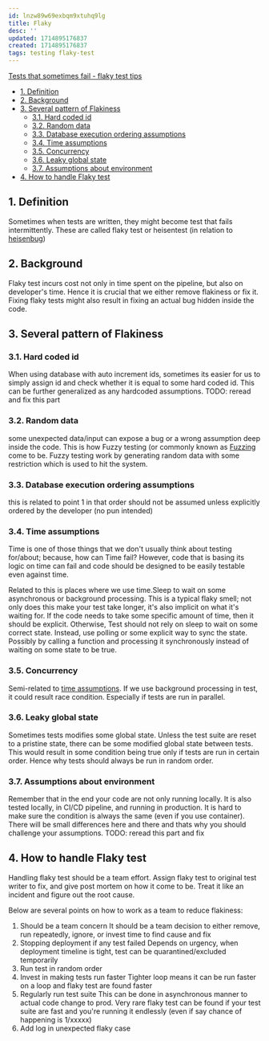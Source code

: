 ```yaml
---
id: lnzw89w69exbqm9xtuhq9lg
title: Flaky
desc: ''
updated: 1714895176837
created: 1714895176837
tags: testing flaky-test
---
```


[Tests that sometimes fail - flaky test tips](https://samsaffron.com/archive/2019/05/15/tests-that-sometimes-fail)

- [1. Definition](#1-definition)
- [2. Background](#2-background)
- [3. Several pattern of Flakiness](#3-several-pattern-of-flakiness)
  - [3.1. Hard coded id](#31-hard-coded-id)
  - [3.2. Random data](#32-random-data)
  - [3.3. Database execution ordering assumptions](#33-database-execution-ordering-assumptions)
  - [3.4. Time assumptions](#34-time-assumptions)
  - [3.5. Concurrency](#35-concurrency)
  - [3.6. Leaky global state](#36-leaky-global-state)
  - [3.7. Assumptions about environment](#37-assumptions-about-environment)
- [4. How to handle Flaky test](#4-how-to-handle-flaky-test)

## 1. Definition

Sometimes when tests are written, they might become test that fails intermittently. These are called flaky test or heisentest (in relation to [heisenbug](https://en.wikipedia.org/wiki/Heisenbug))

## 2. Background

Flaky test incurs cost not only in time spent on the pipeline, but also on developer's time.
Hence it is crucial that we either remove flakiness or fix it.
Fixing flaky tests might also result in fixing an actual bug hidden inside the code.

## 3. Several pattern of Flakiness

### 3.1. Hard coded id

When using database with auto increment ids, sometimes its easier for us to simply assign id and check whether it is equal to some hard coded id.
This can be further generalized as any hardcoded assumptions.
TODO: reread and fix this part

### 3.2. Random data

some unexpected data/input can expose a bug or a wrong assumption deep inside the code.
This is how Fuzzy testing (or commonly known as [Fuzzing](https://en.wikipedia.org/wiki/Fuzzing) come to be.
Fuzzy testing work by generating random data with some restriction which is used to hit the system.

### 3.3. Database execution ordering assumptions

this is related to point 1 in that order should not be assumed unless explicitly ordered by the developer (no pun intended)

### 3.4. Time assumptions

Time is one of those things that we don't usually think about testing for/about; because, how can Time fail?
However, code that is basing its logic on time can fail and code should be designed to be easily testable even against time.

Related to this is places where we use time.Sleep to wait on some asynchronous or background processing.
This is a typical flaky smell; not only does this make your test take longer, it's also implicit on what it's waiting for.
If the code needs to take some specific amount of time, then it should be explicit.
Otherwise, Test should not rely on sleep to wait on some correct state.
Instead, use polling or some explicit way to sync the state.
Possibly by calling a function and processing it synchronously instead of waiting on some state to be true.

### 3.5. Concurrency
Semi-related to [time assumptions](#time-assumptions).
If we use background processing in test, it could result race condition.
Especially if tests are run in parallel.

### 3.6. Leaky global state
Sometimes tests modifies some global state.
Unless the test suite are reset to a pristine state, there can be some modified global state between tests.
This would result in some condition being true only if tests are run in certain order.
Hence why tests should always be run in random order.

### 3.7. Assumptions about environment
Remember that in the end your code are not only running locally.
It is also tested locally, in CI/CD pipeline, and running in production.
It is hard to make sure the condition is always the same (even if you use container).
There will be small differences here and there and thats why you should challenge your assumptions.
TODO: reread this part and fix

## 4. How to handle Flaky test

Handling flaky test should be a team effort.
Assign flaky test to original test writer to fix, and give post mortem on how it come to be.
Treat it like an incident and figure out the root cause.

Below are several points on how to work as a team to reduce flakiness:

1. Should be a team concern
It should be a team decision to either remove, run repeatedly, ignore, or invest time to find cause and fix
2. Stopping deployment if any test failed
Depends on urgency, when deployment timeline is tight, test can be quarantined/excluded temporarily
3. Run test in random order
4. Invest in making tests run faster
Tighter loop means it can be run faster on a loop and flaky test are found faster
5. Regularly run test suite
This can be done in asynchronous manner to actual code change to prod.
Very rare flaky test can be found if your test suite are fast and you're running it endlessly (even if say chance of happening is 1/xxxxx)
6. Add log in unexpected flaky case
